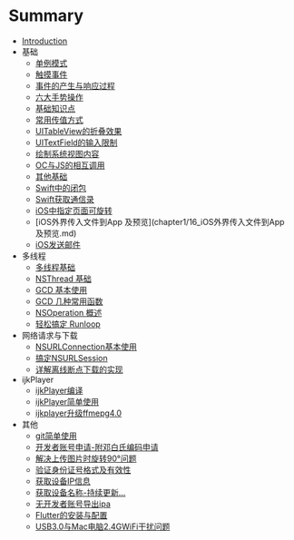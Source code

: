 # Summary

- [Introduction](README.md)
- 基础
    - [单例模式](chapter1/01_iOS单例模式.md)
    - [触摸事件](chapter1/02_触摸事件.md)
    - [事件的产生与响应过程](chapter1/03_事件的产生与响应过程.md)
    - [六大手势操作](chapter1/05_六大手势操作.md)
    - [基础知识点](chapter1/06_基础知识点.md)
    - [常用传值方式](chapter1/07_常用传值方式.md)
    - [UITableView的折叠效果](chapter1/08_UITableView的折叠效果.md)
    - [UITextField的输入限制](chapter1/09_UITextField的输入限制.md)
    - [绘制系统视图内容](chapter1/10_绘制系统视图内容.md)
    - [OC与JS的相互调用](chapter1/11_OC与JS的相互调用.md)
    - [其他基础](chapter1/12_其他基础.md)
    - [Swift中的闭包](chapter1/13_Swift中的闭包.md)
    - [Swift获取通信录](chapter1/14_Swift获取通信录.md)
    - [iOS中指定页面可旋转](chapter1/15_iOS中指定页面可旋转.md)
    - [iOS外界传入文件到App 及预览](chapter1/16_iOS外界传入文件到App 及预览.md)
    - [iOS发送邮件](chapter1/17_iOS发送邮件.md)
- 多线程
    - [多线程基础](chapter2/01_多线程基础.md)
    - [NSThread 基础](chapter2/02_NSThread基础.md)
    - [GCD 基本使用](chapter2/03_GCD基本使用.md)
    - [GCD 几种常用函数](chapter2/04_GCD几种常用函数.md)
    - [NSOperation 概述](chapter2/05_NSOperation概述.md)
    - [轻松搞定 Runloop](chapter2/06_轻松搞定Runloop.md)
- 网络请求与下载
    - [NSURLConnection基本使用](chapter3/01_NSURLConnection基本使用.md)
    - [搞定NSURLSession](chapter3/02_搞定NSURLSession.md)
    - [详解离线断点下载的实现](chapter3/03_详解离线断点下载的实现.md)
- ijkPlayer
    - [ijkPlayer编译](chapter4/01_ijkPlayer编译.md)
    - [ijkPlayer简单使用](chapter4/02_ijkPlayer简单使用.md)
    - [ijkplayer升级ffmepg4.0](chapter4/03_ijkplayer升级ffmepg4.0.md)
- 其他
    - [git简单使用](chapter5/01_git简单使用.md)
    - [开发者账号申请-附邓白氏编码申请](chapter5/02_开发者账号申请-附邓白氏编码申请.md)
    - [解决上传图片时旋转90°问题](chapter5/03_解决上传图片时旋转90°问题.md)
    - [验证身份证号格式及有效性](chapter5/04_验证身份证号格式及有效性.md)
    - [获取设备IP信息](chapter5/05_获取设备IP信息.md)
    - [获取设备名称-持续更新...](chapter5/06_获取设备名称-持续更新.md)
    - [无开发者账号导出ipa](chapter5/07_无开发者账号导出ipa.md)
    - [Flutter的安装与配置](chapter5/08_Flutter的安装与配置.md)
    - [USB3.0与Mac电脑2.4GWiFi干扰问题](chapter5/09_USB3.0与Mac电脑2.4GWiFi干扰问题.md)

